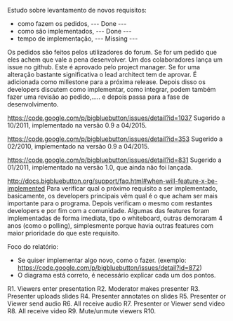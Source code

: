 Estudo sobre levantamento de novos requisitos:
* como fazem os pedidos, --- Done ---
* como são implementados, --- Done ---
* tempo de implementação, --- Missing ---

Os pedidos são feitos pelos utilizadores do forum. Se for um pedido que eles achem que vale a pena desenvolver. Um dos colaboradores lança um issue no github. Este é aprovado pelo project manager. Se for uma alteração bastante significativa o lead architect tem de aprovar. É adicionada como millestone para a próxima release. Depois disso os developers discutem como implementar, como integrar, podem também fazer uma revisão ao pedido,..... e depois passa para a fase de desenvolvimento.

https://code.google.com/p/bigbluebutton/issues/detail?id=1037
Sugerido a 10/2011, implementado na versão 0.9 a 04/2015.

https://code.google.com/p/bigbluebutton/issues/detail?id=353
Sugerido a 02/2010, implementado na versão 0.9 a 04/2015.

https://code.google.com/p/bigbluebutton/issues/detail?id=831
Sugerido a 01/2011, implementado na versão 1.0, que ainda não foi lançada.

http://docs.bigbluebutton.org/support/faq.html#when-will-feature-x-be-implemented
Para verificar qual o próximo requisito a ser implementado, basicamente, os developers principais vêm qual é o que acham ser mais importante para o programa. Depois verificam o mesmo com restantes developers e por fim com a comunidade. Algumas das features foram implementadas de forma imediata, tipo o whiteboard, outras demoraram 4 anos (como o polling), simplesmente porque havia outras features com maior prioridade do que este requisito.

Foco do relatório:

- Se quiser implementar algo novo, como o fazer. (exemplo: https://code.google.com/p/bigbluebutton/issues/detail?id=872)
- O diagrama está correto, é necessário explicar cada um dos pontos.

R1. Viewers enter presentation
R2. Moderator makes presenter
R3. Presenter uploads slides
R4. Presenter annotates on slides
R5. Presenter or Viewer send audio
R6. All receive audio
R7. Presenter or Viewer send video
R8. All receive video
R9. Mute/unmute viewers
R10. 
